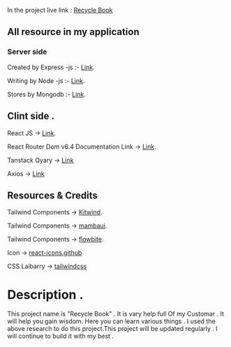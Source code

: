 In the project live link : [Recycle Book](https://ca-on-web.web.app)

## All resource in my application

### Server side

Created by Express -js :- [Link](http://expressjs.com/).

Writing by Node -js :- [Link](https://nodejs.org/en/download/).

Stores by Mongodb :- [Link](https://www.mongodb.com/).

## Clint side .

React JS -> [Link](https://reactjs.org/docs/getting-started.html).

React Router Dom v6.4
Documentation Link -> [Link](https://reactrouter.com/en/main/start/tutorial).

Tanstack Qyary -> [Link](https://tanstack.com/query/v4/docs/adapters/react-query)

Axios -> [Link](https://axios-http.com/docs/intro)

## Resources & Credits

Tailwind Components -> [Kitwind](https://kitwind.io/products/kometa/components).

Tailwind Components -> [mambaui](mambaui.com/).

Tailwind Components -> [flowbite](https://flowbite.com/).

Icon -> [react-icons.github](https://react-icons.github.io/)

CSS Laibarry -> [tailwindcss](https://tailwindcss.com/docs/guides/create-react-app)

# Description .

This project name is "Recycle Book" . It is vary help full Of my Customar . It will help you gain wisdom. Here you can learn various things . I used the above research to do this project.This project will be updated regularly . I will continue to build it with my best .
